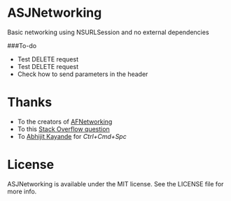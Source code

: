 # ASJNetworking

Basic networking using NSURLSession and no external dependencies

###To-do
- Test DELETE request
- Test DELETE request
- Check how to send parameters in the header

# Thanks

- To the creators of [AFNetworking](https://github.com/AFNetworking/AFNetworking)
- To this [Stack Overflow question](http://stackoverflow.com/questions/19099448/send-post-request-using-nsurlsession)
- To [Abhijit Kayande](https://github.com/Abhijit-Kayande) for *Ctrl+Cmd+Spc*

# License

ASJNetworking is available under the MIT license. See the LICENSE file for more info.
